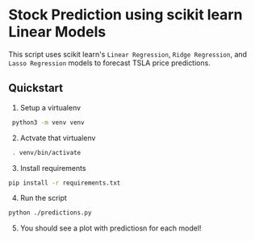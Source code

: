 # Stock Prediction using scikit learn Linear Models

This script uses scikit learn's `Linear Regression`, `Ridge Regression`, and `Lasso Regression` models
to forecast TSLA price predictions.

## Quickstart
1. Setup a virtualenv
```bash
 python3 -m venv venv
```

2. Actvate that virtualenv
```bash
 . venv/bin/activate
```

3. Install requirements
```bash
pip install -r requirements.txt
```

4. Run the script
```bash
python ./predictions.py
```

5. You should see a plot with predictiosn for each model!
